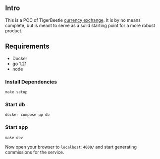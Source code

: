 ## Intro

This is a POC of TigerBeetle [currency exchange](https://docs.tigerbeetle.com/coding/recipes/currency-exchange/). 
It is by no means complete, but is meant to serve as a solid starting point for a more robust product.

## Requirements

- Docker
- go 1.21
- node 


### Install Dependencies

```
make setup
```

### Start db

```
docker compose up db
```

### Start app

```
make dev
```

Now open your browser to `localhost:4000/` and start generating commissions for the service.